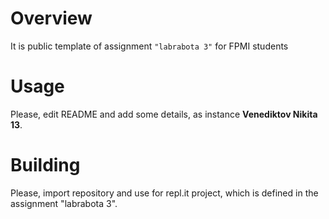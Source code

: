 # Overview

It is public template of assignment `"labrabota 3"` for FPMI students

# Usage

Please, edit README and add some details, as instance **Venediktov Nikita 13**.

# Building

Please, import repository and use for repl.it project, which is defined in the assignment "labrabota 3".
